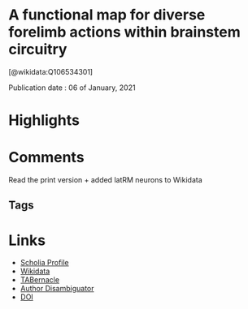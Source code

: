
A functional map for diverse forelimb actions within brainstem circuitry
========================================================================
  
  [@wikidata:Q106534301]  
  
Publication date : 06 of January, 2021  

# Highlights

# Comments

Read the print version + added latRM neurons to Wikidata

## Tags

# Links
  
 * [Scholia Profile](https://scholia.toolforge.org/work/Q106534301)  
 * [Wikidata](https://www.wikidata.org/wiki/Q106534301)  
 * [TABernacle](https://tabernacle.toolforge.org/?#/tab/manual/Q106534301/P921%3BP4510)  
 * [Author Disambiguator](https://author-disambiguator.toolforge.org/work_item_oauth.php?id=Q106534301&batch_id=&match=1&author_list_id=&doit=Get+author+links+for+work)  
 * [DOI](https://doi.org/10.1038/S41586-020-03080-Z)  

